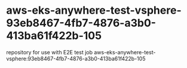 # aws-eks-anywhere-test-vsphere-93eb8467-4fb7-4876-a3b0-413ba61f422b-105
repository for use with E2E test job aws-eks-anywhere-test-vsphere:93eb8467-4fb7-4876-a3b0-413ba61f422b-105
